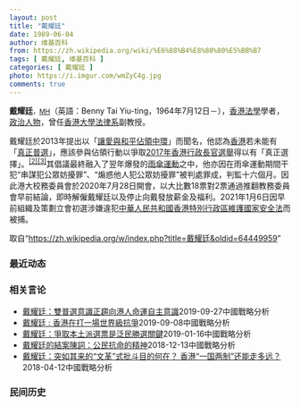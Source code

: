 ```yaml
---
layout: post
title: "戴耀廷"
date: 1989-06-04
author: 维基百科
from: https://zh.wikipedia.org/wiki/%E6%88%B4%E8%80%80%E5%BB%B7
tags: [ 戴耀廷, 维基百科 ]
categories: [ 戴耀廷 ]
photo: https://i.imgur.com/wmZyC4g.jpg
comments: true
---
```

<div class="mw-parser-output">
<p><b>戴耀廷</b><span style="font-size:smaller">，<a href="/wiki/%E6%A6%AE%E8%AD%BD%E5%8B%B3%E7%AB%A0_(%E9%A6%99%E6%B8%AF)" title="榮譽勳章 (香港)">MH</a></span>（英語：<span lang="en">Benny Tai Yiu-ting</span>，1964年7月12日<span class="useeditintro" title="Template:BLP editintro">－</span>），<a href="/wiki/%E9%A6%99%E6%B8%AF" title="香港">香港</a><a href="/wiki/%E6%B3%95%E5%AD%B8" class="mw-redirect" title="法學">法學</a>學者，<a href="/wiki/%E6%94%BF%E6%B2%BB%E4%BA%BA%E7%89%A9" title="政治人物">政治人物</a>，曾任<a href="/wiki/%E9%A6%99%E6%B8%AF%E5%A4%A7%E5%AD%B8" title="香港大學">香港大學</a><a href="/wiki/%E9%A6%99%E6%B8%AF%E5%A4%A7%E5%AD%B8%E6%B3%95%E5%BE%8B%E5%AD%B8%E9%99%A2" title="香港大學法律學院">法律系</a>副教授。
</p><p>戴耀廷於2013年提出以「<a href="/wiki/%E8%AE%93%E6%84%9B%E8%88%87%E5%92%8C%E5%B9%B3%E4%BD%94%E9%A0%98%E4%B8%AD%E7%92%B0" title="讓愛與和平佔領中環">讓愛與和平佔領中環</a>」而聞名，他認為<a href="/wiki/%E9%A6%99%E6%B8%AF" title="香港">香港</a>若未能有「<a href="/wiki/%E7%9C%9F%E6%99%AE%E9%81%B8" title="真普選">真正普選</a>」，應該參與佔領行動以爭取<a href="/wiki/2017%E5%B9%B4%E9%A6%99%E6%B8%AF%E8%A1%8C%E6%94%BF%E9%95%B7%E5%AE%98%E9%81%B8%E8%88%89" class="mw-redirect" title="2017年香港行政長官選舉">2017年香港行政長官選舉</a>得以有「真正選擇」。<sup id="cite_ref-2" class="reference"><a href="#cite_note-2">[2]</a></sup><sup id="cite_ref-3" class="reference"><a href="#cite_note-3">[3]</a></sup>其倡議最終融入了翌年爆發的<a href="/wiki/%E9%9B%A8%E5%82%98%E9%81%8B%E5%8B%95" class="mw-redirect" title="雨傘運動">雨傘運動</a>之中，他亦因在雨傘運動期間干犯“串謀犯公眾妨擾罪”、“煽惑他人犯公眾妨擾罪”被判處罪成，判監十六個月。因此港大校務委員會於2020年7月28日開會，以大比數18票對2票通過推翻教務委員會早前結論，即時解僱戴耀廷以及停止向戴發放薪金及福利。2021年1月6日因早前組織及策劃立會初選涉嫌違犯<a href="/wiki/%E4%B8%AD%E8%8F%AF%E4%BA%BA%E6%B0%91%E5%85%B1%E5%92%8C%E5%9C%8B%E9%A6%99%E6%B8%AF%E7%89%B9%E5%88%A5%E8%A1%8C%E6%94%BF%E5%8D%80%E7%B6%AD%E8%AD%B7%E5%9C%8B%E5%AE%B6%E5%AE%89%E5%85%A8%E6%B3%95" title="中華人民共和國香港特別行政區維護國家安全法">中華人民共和國香港特別行政區維護國家安全法</a>而被捕。
</p>
</div><noscript><img src="//zh.wikipedia.org/wiki/Special:CentralAutoLogin/start?type=1x1" alt="" title="" width="1" height="1" style="border: none; position: absolute;"></noscript>
<div class="printfooter">取自“<a dir="ltr" href="https://zh.wikipedia.org/w/index.php?title=戴耀廷&amp;oldid=64449959">https://zh.wikipedia.org/w/index.php?title=戴耀廷&amp;oldid=64449959</a>”</div><div id="recent-news"><h3>最近动态</h3><ul></ul></div><div id="open-opinion"><h3>相关言论</h3><ul><li><a href="https://nodebe4.github.io/opinion/2019-09-27/%E6%88%B4%E8%80%80%E5%BB%B7-%E9%9B%99%E6%99%AE%E9%81%B8%E6%84%8F%E8%AD%98%E6%AD%A3%E8%B6%A8%E5%90%91%E6%B8%AF%E4%BA%BA%E5%91%BD%E9%81%8B%E8%87%AA%E4%B8%BB%E6%84%8F%E8%AD%98/" title="戴耀廷">戴耀廷：雙普選意識正趨向港人命運自主意識</a><time>2019-09-27</time><a class="tag">中國戰略分析</a></li>
<li><a href="https://nodebe4.github.io/opinion/2019-09-08/%E6%88%B4%E8%80%80%E5%BB%B7-%E9%A6%99%E6%B8%AF%E5%9C%A8%E6%89%93%E4%B8%80%E5%A0%B4%E4%B8%96%E7%95%8C%E7%B4%9A%E6%8A%97%E7%88%AD/" title="戴耀廷">戴耀廷 : 香港在打一場世界級抗爭</a><time>2019-09-08</time><a class="tag">中國戰略分析</a></li>
<li><a href="https://nodebe4.github.io/opinion/2019-01-16/%E6%88%B4%E8%80%80%E5%BB%B7-%E7%88%AD%E5%8F%96%E6%9C%AC%E5%9C%9F%E6%B4%BE%E9%81%B8%E7%A5%A8%E6%98%AF%E6%B3%9B%E6%B0%91%E5%8B%9D%E9%81%B8%E9%97%9C%E9%8D%B5/" title="戴耀廷">戴耀廷：爭取本土派選票是泛民勝選關鍵</a><time>2019-01-16</time><a class="tag">中國戰略分析</a></li>
<li><a href="https://nodebe4.github.io/opinion/2018-12-13/%E6%88%B4%E8%80%80%E5%BB%B7%E7%9A%84%E7%B5%90%E6%A1%88%E9%99%B3%E8%A9%9E-%E5%85%AC%E6%B0%91%E6%8A%97%E5%91%BD%E7%9A%84%E7%B2%BE%E7%A5%9E/" title="">戴耀廷的結案陳詞：公民抗命的精神</a><time>2018-12-13</time><a class="tag">中國戰略分析</a></li>
<li><a href="https://nodebe4.github.io/opinion/2018-04-12/%E6%88%B4%E8%80%80%E5%BB%B7-%E7%AA%81%E5%A6%82%E5%85%B6%E6%9D%A5%E7%9A%84-%E6%96%87%E9%9D%A9-%E5%BC%8F%E6%89%B9%E6%96%97%E7%9B%AE%E7%9A%84%E4%BD%95%E5%9C%A8-%E9%A6%99%E6%B8%AF-%E4%B8%80%E5%9B%BD%E4%B8%A4%E5%88%B6-%E8%BF%98%E8%83%BD%E8%B5%B0%E5%A4%9A%E8%BF%9C/" title="戴耀廷">戴耀廷：突如其来的“文革”式批斗目的何在？ 香港“一国两制”还能走多远？</a><time>2018-04-12</time><a class="tag">中國戰略分析</a></li>
</ul></div><div id="mjls-record"><h3>民间历史</h3><ul></ul></div>